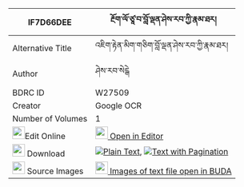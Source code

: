 |IF7D66DEE|རྔོག་ལོ་ཙཱ་བ་བློ་ལྡན་ཤེས་རབ་ཀྱི་རྣམ་ཐར། 
| --- | --- 
|Alternative Title |འཇིག་རྟེན་མིག་གཅིག་བློ་ལྡན་ཤེས་རབ་ཀྱི་རྣམ་ཐར།
|Author| ཤེས་རབ་སེངྒེ
|BDRC ID | W27509
|Creator | Google OCR
|Number of Volumes| 1
|<img width="25" src="https://img.icons8.com/color/25/000000/edit-property.png">Edit Online| [<img width="25" src="https://avatars.githubusercontent.com/u/45091458?s=200&v=4"> Open in Editor](http://editor.openpecha.org/IF7D66DEE)
|<img width="25" src="https://img.icons8.com/fluent/48/000000/download-2.png"/>  Download | [![](https://img.icons8.com/color/20/000000/txt.png)Plain Text](https://github.com/Openpecha/IF7D66DEE/releases/download/v1/ngok_lotsawa_loden_sherab_kyi__plain_IF7D66DEE.zip), [![](https://img.icons8.com/color/20/000000/txt.png)Text with Pagination](https://github.com/Openpecha/IF7D66DEE/releases/download/v1/ngok_lotsawa_loden_sherab_kyi__pages_IF7D66DEE.zip)
|<img width="25" src="https://img.icons8.com/plasticine/100/000000/pictures-folder.png"/>  Source Images | [<img width="25" src="https://library.bdrc.io/icons/BUDA-small.svg"> Images of text file open in BUDA](https://library.bdrc.io/show/bdr:W27509)